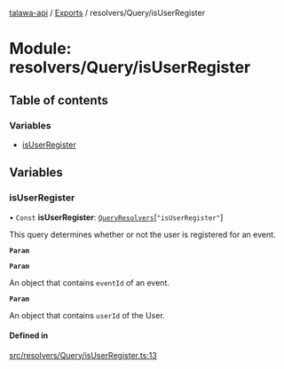 [talawa-api](../README.md) / [Exports](../modules.md) / resolvers/Query/isUserRegister

# Module: resolvers/Query/isUserRegister

## Table of contents

### Variables

- [isUserRegister](resolvers_Query_isUserRegister.md#isuserregister)

## Variables

### isUserRegister

• `Const` **isUserRegister**: [`QueryResolvers`](types_generatedGraphQLTypes.md#queryresolvers)[``"isUserRegister"``]

This query determines whether or not the user is registered for an event.

**`Param`**

**`Param`**

An object that contains `eventId` of an event.

**`Param`**

An object that contains `userId` of the User.

#### Defined in

[src/resolvers/Query/isUserRegister.ts:13](https://github.com/Nitya-Pasrija/talawa-api/blob/d3a6af9/src/resolvers/Query/isUserRegister.ts#L13)
